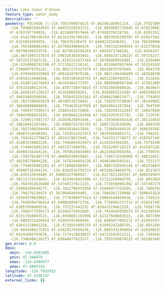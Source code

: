 ```yaml
---
title: Lake Coeur d'Alene
feature_type: water_body
description: ''
geometry: POLYGON ((-116.7503709874525 47.66296146991114, -116.7792100987809 47.66897296371322,
  -116.7950029454555 47.68053158283722, -116.8059892735845 47.67822006383836, -116.8142290196744
  47.6763707749026, -116.8224687657644 47.67498376518756, -116.8293352208438 47.66481123405161,
  -116.8142290196744 47.66342391709143, -116.8053026280702 47.6504738474769, -116.8059892735845
  47.6315054504955, -116.796376236475 47.64492283440351, -116.7853899083461 47.64307236561103,
  -116.7853899083461 47.62780349684429, -116.7943162999503 47.61577033651682, -116.8142290196744
  47.60790100335576, -116.8279619298243 47.6041973780101, -116.8458147130237 47.60836393808506,
  -116.8671007237674 47.59632630343442, -116.8458147130237 47.59725237367131, -116.8217821202591
  47.59725237367131, -116.8197221837344 47.58706469959485, -116.8204088292396 47.58197011882991,
  -116.8204088292396 47.57131621136141, -116.8224687657644 47.55324593560834, -116.838261612439
  47.53006979703161, -116.8657274327479 47.50410035767689, -116.9041795811856 47.50873870024423,
  -116.8794603429068 47.49018287070106, -116.9021196446609 47.48368678098735, -116.9206590733656
  47.47858214688568, -116.9391985020792 47.46512209768351, -116.9316454014945 47.46047990206373,
  -116.9199724278603 47.46744304177207, -116.9089860997404 47.47301288946669, -116.8870134434915
  47.47533348512574, -116.8787736974015 47.47022803940416, -116.8636674962321 47.46047990206373,
  -116.8458147130237 47.4516586010263, -116.8368883214285 47.44655085560566, -116.8032426915455
  47.44655085560566, -116.7826433263161 47.42890210023477, -116.7744035802261 47.41775246775455,
  -116.7627306065919 47.40706518734661, -116.7592973790567 47.38149985273697, -116.7641038976114
  47.36848000886859, -116.7764635167509 47.36010841167984, -116.7647905431167 47.35545695028398,
  -116.7469377599173 47.35685243175809, -116.7283983312037 47.34847898933455, -116.6954393468348
  47.34847898933455, -116.6920061192996 47.35824787632795, -116.7139787755485 47.35545695028398,
  -116.7256517491737 47.35359625091046, -116.7393846593326 47.36522454560697, -116.7194719396085
  47.36010841167984, -116.6988725743791 47.36057353526608, -116.6892595372696 47.36894505864734,
  -116.7057390294495 47.36941010432569, -116.712605484529 47.36661976875011, -116.7304582677284
  47.36987514590304, -116.7359514317973 47.38335956801371, -116.7462511144121 47.39172747491902,
  -116.7441911778873 47.4024178672048, -116.7441911778873 47.4107827482642, -116.7414445958573
  47.41403539882226, -116.7496843419473 47.4154293304205, -116.7579240880372 47.42936661700842,
  -116.7744035802261 47.4451577480392, -116.7833299718213 47.45258722871908, -116.7819566808108
  47.45908716344134, -116.7970628819803 47.46233682950294, -116.7709703526909 47.46558629469979,
  -116.7345781407779 47.48090249659887, -116.7194719396085 47.48832692704763, -116.7332048497584
  47.49250270804226, -116.7476244054226 47.48461484299101, -116.7531175694825 47.47765397830649,
  -116.7744035802261 47.47718988786887, -116.8087358556144 47.46233682950294, -116.8224687657644
  47.45908716344134, -116.8362016759233 47.46558629469979, -116.8513078770927 47.47672579333158,
  -116.835515030409 47.50085327400447, -116.8217821202591 47.48925490707251, -116.8135423741691
  47.50131715539643, -116.8259019932996 47.51152150904759, -116.8053026280702 47.5258970039787,
  -116.7847032628408 47.53748727611153, -116.7716569981962 47.53748727611153, -116.7750902257314
  47.55000189299277, -116.7812700353056 47.55648977741569, -116.7860765538603 47.57363246260533,
  -116.796376236475 47.58706469959485, -116.7984361729908 47.58984335284789, -116.7840166173356
  47.59169570639651, -116.7778368077614 47.59864144829436, -116.7785234532756 47.60928979525263,
  -116.7668504796414 47.60882686871754, -116.7750902257314 47.61854746550471, -116.7695970616714
  47.63057998666518, -116.757237442532 47.62641519662228, -116.7428178868678 47.62086162698591,
  -116.7469377599173 47.63104272062889, -116.7414445958573 47.6315054504955, -116.7194719396085
  47.62317568603523, -116.6920061192996 47.62317568603523, -116.6871996007449 47.61206726841665,
  -116.6803331456654 47.61993597468499, -116.6405077062172 47.61993597468499, -116.6473741612966
  47.62641519662228, -116.6720933995755 47.62595242168705, -116.665226944496 47.6315054504955,
  -116.6693468175455 47.63428174365476, -116.6803331456654 47.62826625539083, -116.7043657384391
  47.63243089793676, -116.7174120030837 47.64723582821331, -116.7304582677284 47.64584804421843,
  -116.7386980138273 47.65648677923377, -116.7503709874525 47.66296146991114))
geo_error: 0.0
bbox:
  xmin: -116.9391985
  ymin: 47.348479
  xmax: -116.6405077
  ymax: 47.6805316
longitude: -116.7932932
latitude: 47.5296747
external_links: {}
---
```

